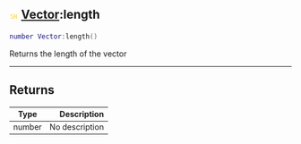 ## ![shared](.gitbook/assets/shared.png) [Vector](./readme/Vector/README.md):length

```lua
number Vector:length()
```

Returns the length of the vector

------
## Returns

| Type   | Description |
| ------ | ----------: |
| number | No description |

